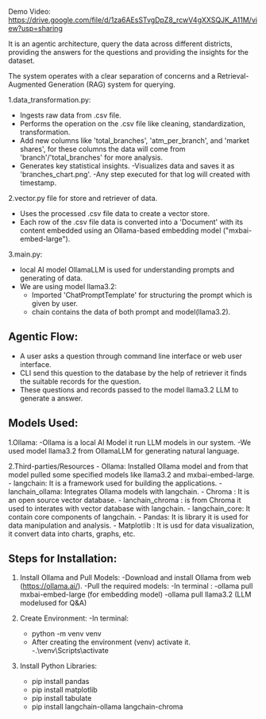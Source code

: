 Demo Video: https://drive.google.com/file/d/1za6AEsSTvgDpZ8_rcwV4gXXSQJK_A11M/view?usp=sharing

It is an agentic architecture, query the data across different districts, providing the answers for the questions and providing the insights for the dataset.


The system operates with a clear separation of concerns and a Retrieval-Augmented Generation (RAG) system for querying.

1.data_transformation.py:
  - Ingests raw  data from .csv file.
  - Performs the operation on the .csv file like cleaning, standardization, transformation.
  - Add new columns like 'total_branches', 'atm_per_branch', and 'market shares', for these columns the data will come from 'branch'/'total_branches' for more analysis.
  - Generates key statistical insights.
  -Visualizes data and saves it as 'branches_chart.png'.
  -Any step executed for that log will created with timestamp.

2.vector.py file for store and retriever of data.
  - Uses the processed .csv file data to create a vector store.
  - Each row of the .csv file data is converted into a 'Document' with its content embedded using an Ollama-based embedding model ("mxbai-embed-large").


3.main.py:
 - local AI model OllamaLLM is used for understanding prompts and generating of data.
 - We are using model llama3.2:
 	- Imported 'ChatPromptTemplate' for structuring the prompt which is given by user.
 	- chain contains the data of both prompt and model(llama3.2).


Agentic Flow:
-----------------------------------------------------------------------------------
- A user asks a question through command line interface or web user interface. 
- CLI send this question to the database by the  help of retriever it finds the suitable records for the question.
- These questions and records passed to the model llama3.2 LLM to generate a answer.


Models Used:
----------------------------------------------------------------------------------
1.Ollama:
    -Ollama is a local AI Model it run LLM models in our system.
    -We used model llama3.2 from OllamaLLM for generating natural language.

2.Third-parties/Resources
	  - Ollama: Installed Ollama model and from that model pulled some specified models like llama3.2 and mxbai-embed-large.
	  - langchain: It is a framework used for building the applications.
	  - lanchain_ollama: Integrates Ollama models with langchain.
	  - Chroma : It is an open source vector database.
	  - lanchain_chroma : is from Chroma it used to interates with vector database with langchain.
	  - langchain_core: It contain core components of langchain.
	  - Pandas: It is library it is used for data manipulation and analysis.
	  - Matplotlib : It is usd for data visualization, it convert data into charts, graphs, etc.


Steps for Installation:
-----------------------------------------------------------------------------------------------
1. Install Ollama and Pull Models:
   -Download and install Ollama from web (https://ollama.ai/).
   -Pull the required models:
      -In terminal :
        -ollama pull mxbai-embed-large (for embedding model)
        -ollama pull llama3.2 (LLM modelused for Q&A)
       
2.  Create Environment:
    -In terminal:
      - python -m venv venv
      - After creating the environment (venv) activate it.
      -.\venv\Scripts\activate
        
3.  Install Python Libraries:
      - pip install pandas
      - pip install matplotlib 
      - pip install tabulate 
      - pip install langchain-ollama langchain-chroma
  
